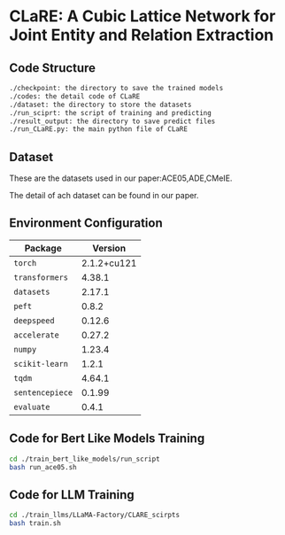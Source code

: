 # CLaRE: A Cubic Lattice Network for Joint Entity and Relation Extraction

## Code Structure

```sh
./checkpoint: the directory to save the trained models
./codes: the detail code of CLaRE
./dataset: the directory to store the datasets
./run_sciprt: the script of training and predicting
./result_output: the directory to save predict files
./run_CLaRE.py: the main python file of CLaRE
```

## Dataset

These are the datasets used in our paper:ACE05,ADE,CMeIE.

The detail of ach dataset can be found in our paper.

## Environment Configuration

| Package            | Version   |
|--------------------|-----------|
| `torch`            | 2.1.2+cu121 |
| `transformers`     | 4.38.1    |
| `datasets`         | 2.17.1    |
| `peft`             | 0.8.2     |
| `deepspeed`        | 0.12.6    |
| `accelerate`       | 0.27.2    |
| `numpy`            | 1.23.4    |
| `scikit-learn`     | 1.2.1     |
| `tqdm`             | 4.64.1    |
| `sentencepiece`    | 0.1.99    |
| `evaluate`         | 0.4.1     |

## Code for Bert Like Models Training

```sh
cd ./train_bert_like_models/run_script
bash run_ace05.sh
```

## Code for LLM Training

```sh
cd ./train_llms/LLaMA-Factory/CLARE_scirpts
bash train.sh
```